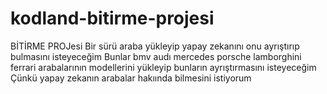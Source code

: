 # kodland-bitirme-projesi
BİTİRME PROJesi
Bir sürü araba yükleyip yapay zekanını onu ayrıştırıp bulmasını isteyeceğim 
Bunlar bmv audı mercedes porsche lamborghini ferrari arabalarının modellerini yükleyip bunların ayrıştırmasını isteyeceğim
Çünkü yapay zekanın arabalar hakıında bilmesini istiyorum
